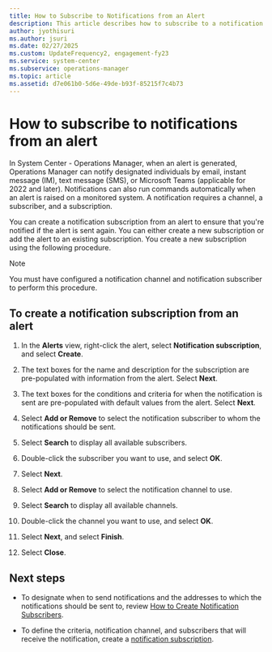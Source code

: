 ```yaml
---
title: How to Subscribe to Notifications from an Alert
description: This article describes how to subscribe to a notification from a selected alert in the Operations console.
author: jyothisuri
ms.author: jsuri
ms.date: 02/27/2025
ms.custom: UpdateFrequency2, engagement-fy23
ms.service: system-center
ms.subservice: operations-manager
ms.topic: article
ms.assetid: d7e061b0-5d6e-49de-b93f-85215f7c4b73
---
```


# How to subscribe to notifications from an alert



In System Center - Operations Manager, when an alert is generated, Operations Manager can notify designated individuals by email, instant message (IM), text message (SMS), or Microsoft Teams (applicable for 2022 and later). Notifications can also run commands automatically when an alert is raised on a monitored system. A notification requires a channel, a subscriber, and a subscription.  

You can create a notification subscription from an alert to ensure that you're notified if the alert is sent again. You can either create a new subscription or add the alert to an existing subscription. You create a new subscription using the following procedure.  

> [!NOTE]  
> You must have configured a notification channel and notification subscriber to perform this procedure.  

## To create a notification subscription from an alert  

1.  In the **Alerts** view, right-click the alert, select **Notification subscription**, and select **Create**.  

2.  The text boxes for the name and description for the subscription are pre-populated with information from the alert. Select **Next**.  

3.  The text boxes for the conditions and criteria for when the notification is sent are pre-populated with default values from the alert. Select **Next**.  

4.  Select **Add or Remove** to select the notification subscriber to whom the notifications should be sent.  

5.  Select **Search** to display all available subscribers.  

6.  Double-click the subscriber you want to use, and select **OK**.  

7.  Select **Next**.  

8.  Select **Add or Remove** to select the notification channel to use.  

9. Select **Search** to display all available channels.  

10. Double-click the channel you want to use, and select **OK**.  

11. Select **Next**, and select **Finish**.  

12. Select **Close**.  

## Next steps

* To designate when to send notifications and the addresses to which the notifications should be sent to, review [How to Create Notification Subscribers](manage-notifications-create-subscribers.md).

* To define the criteria, notification channel, and subscribers that will receive the notification, create a [notification subscription](manage-notifications-create-subscriptions.md).  
